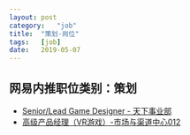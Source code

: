 ```yaml
---
layout:	post
category:	"job"
title:	"策划-岗位"
tags:	[job]
date:	2019-05-07
---
```

## 网易内推职位类别：策划
- [Senior/Lead Game Designer - 天下事业部](http://mobile.bole.netease.com/bole/boleDetail?id=15894&employeeId=346f03c3cda5f04c&key=all)
- [高级产品经理（VR游戏）-市场与渠道中心012](http://mobile.bole.netease.com/bole/boleDetail?id=9847&employeeId=346f03c3cda5f04c&key=all)
